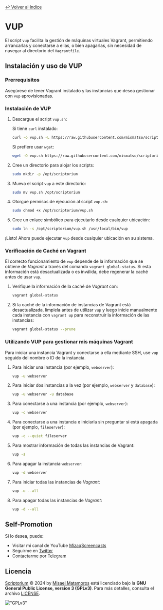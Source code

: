 [↩︎ Volver al índice](/README.md)

# **VUP**

El script `vup` facilita la gestión de máquinas virtuales Vagrant, permitiendo arrancarlas y conectarse a ellas, o bien apagarlas, sin necesidad de navegar al directorio del `Vagrantfile`.

## **Instalación y uso de VUP**

### **Prerrequisitos**

Asegúrese de tener Vagrant instalado y las instancias que desea gestionar con `vup` aprovisionadas.

### **Instalación de VUP**

1. Descargue el script `vup.sh`:

    Si tiene `curl` instalado:
    ```bash
    curl -o vup.sh -L https://raw.githubusercontent.com/mismatso/scriptorium/main/scripts/vup.sh
    ```
    Si prefiere usar `wget`:
    ```bash
    wget -O vup.sh https://raw.githubusercontent.com/mismatso/scriptorium/main/scripts/vup.sh
    ```

2. Cree un directorio para alojar los scripts:
   ```bash
   sudo mkdir -p /opt/scriptorium
   ```

3. Mueva el script `vup` a este directorio:
   ```bash
   sudo mv vup.sh /opt/scriptorium
   ```

4. Otorgue permisos de ejecución al script `vup.sh`:
   ```bash
   sudo chmod +x /opt/scriptorium/vup.sh
   ```

5. Cree un enlace simbólico para ejecutarlo desde cualquier ubicación:
   ```bash
   sudo ln -s /opt/scriptorium/vup.sh /usr/local/bin/vup
   ```

¡Listo! Ahora puede ejecutar `vup` desde cualquier ubicación en su sistema.

### **Verificación de Caché en Vagrant**

El correcto funcionamiento de `vup` depende de la información que se obtiene de _Vagrant_ a través del comando `vagrant global-status`. Si esta información está desactualizada o es inválida, debe regenerar la caché antes de usar `vup`.

1. Verifique la información de la caché de _Vagrant_ con:
   ```bash
   vagrant global-status
   ```

2. Si la caché de la información de instancias de Vagrant está desactualizada, límpiela antes de utilizar `vup` y luego inicie manualmente cada instancia con `vagrant up` para reconstruir la información de las instancias:
   ```bash
   vagrant global-status --prune
   ```

### **Utilizando VUP para gestionar mis máquinas Vagrant**

Para iniciar una instancia Vagrant y conectarse a ella mediante SSH, use `vup` seguido del nombre o ID de la instancia.

1. Para iniciar una instancia (por ejemplo, `webserver`):
   ```bash
   vup -u webserver
   ```

2. Para iniciar dos instancias a la vez (por ejemplo, `webserver` y `database`):
   ```bash
   vup -u webserver -u database
   ```

3. Para conectarse a una instancia (por ejemplo, `webserver`):
   ```bash
   vup -c webserver
   ```

4. Para conectarse a una instancia e iniciarla sin preguntar si está apagada (por ejemplo, `fileserver`):
   ```bash
   vup -c --quiet fileserver
   ```

5. Para mostrar información de todas las instancias de Vagrant:
   ```bash
   vup -s
   ```

6. Para apagar la instancia `webserver`:
   ```bash
   vup -d webserver
   ```

7. Para iniciar todas las instancias de _Vagrant_:
   ```bash
   vup -u --all
   ```

8. Para apagar todas las instancias de _Vagrant_:
   ```bash
   vup -d --all
   ```

## **Self-Promotion**

Si lo desea, puede:

- Visitar mi canal de YouTube [MizaqScreencasts](https://www.youtube.com/MizaqScreencasts)
- Seguirme en [Twitter](https://twitter.com/mismatso)
- Contactarme por [Telegram](https://t.me/mismatso)

## **Licencia**

[Scriptorium](https://github.com/mismatso/scriptorium) © 2024 by [Misael Matamoros](https://t.me/mismatso) está licenciado bajo la **GNU General Public License, version 3 (GPLv3)**. Para más detalles, consulta el archivo [LICENSE](/LICENSE).

!["GPLv3"](https://www.gnu.org/graphics/gplv3-with-text-136x68.png)